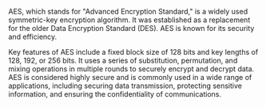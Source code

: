   
AES, which stands for "Advanced Encryption Standard," is a widely used symmetric-key encryption algorithm. It was established as a replacement for the older Data Encryption Standard (DES). AES is known for its security and efficiency.

Key features of AES include a fixed block size of 128 bits and key lengths of 128, 192, or 256 bits. It uses a series of substitution, permutation, and mixing operations in multiple rounds to securely encrypt and decrypt data. AES is considered highly secure and is commonly used in a wide range of applications, including securing data transmission, protecting sensitive information, and ensuring the confidentiality of communications.